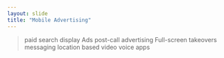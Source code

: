 ```yaml
---
layout: slide
title: "Mobile Advertising"
---
```

> paid search 
> display Ads
> post-call advertising
> Full-screen takeovers
> messaging
> location based
> video
> voice
> apps
